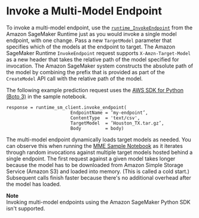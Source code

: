 # Invoke a Multi\-Model Endpoint<a name="invoke-multi-model-endpoint"></a>

To invoke a multi\-model endpoint, use the [ `runtime_InvokeEndpoint`](https://docs.aws.amazon.com/sagemaker/latest/APIReference/API_runtime_InvokeEndpoint.html) from the Amazon SageMaker Runtime just as you would invoke a single model endpoint, with one change\. Pass a new `TargetModel` parameter that specifies which of the models at the endpoint to target\. The Amazon SageMaker Runtime `InvokeEndpoint` request supports `X-Amzn-Target-Model` as a new header that takes the relative path of the model specified for invocation\. The Amazon SageMaker system constructs the absolute path of the model by combining the prefix that is provided as part of the `CreateModel` API call with the relative path of the model\.

The following example prediction request uses the [AWS SDK for Python \(Boto 3\)](https://boto3.amazonaws.com/v1/documentation/api/latest/reference/services/sagemaker-runtime.html) in the sample notebook\.

```
response = runtime_sm_client.invoke_endpoint(
                        EndpointName = ’my-endpoint’,
                        ContentType  = 'text/csv',
                        TargetModel  = ’Houston_TX.tar.gz’,
                        Body         = body)
```

The multi\-model endpoint dynamically loads target models as needed\. You can observe this when running the [MME Sample Notebook](https://github.com/awslabs/amazon-sagemaker-examples/tree/master/advanced_functionality/multi_model_xgboost_home_value/xgboost_multi_model_endpoint_home_value.ipynb) as it iterates through random invocations against multiple target models hosted behind a single endpoint\. The first request against a given model takes longer because the model has to be downloaded from Amazon Simple Storage Service \(Amazon S3\) and loaded into memory\. \(This is called a cold start\.\) Subsequent calls finish faster because there's no additional overhead after the model has loaded\.

**Note**  
Invoking multi\-model endpoints using the Amazon SageMaker Python SDK isn't supported\.